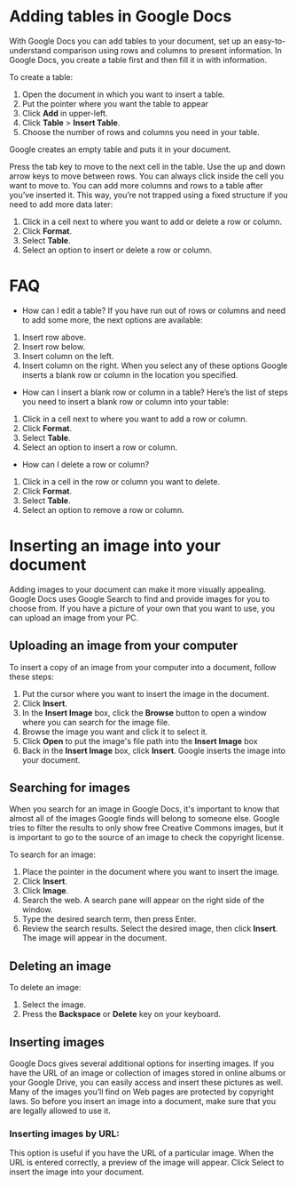 # Adding tables in Google Docs

With Google Docs you can add tables to your document, set up an easy-to-understand comparison using rows and columns to present information.
In Google Docs, you create a table first and then fill it in with information.

To create a table:
1. Open the document in which you want to insert a table.
2. Put the pointer where you want the table to appear
3. Click **Add** in upper-left. 
4. Click **Table** > **Insert Table**.
5. Choose the number of rows and columns you need in your table. 


Google creates an empty table and puts it in your document. 

Press the tab key to move to the next cell in the table. 
Use the up and down arrow keys to move between rows.
You can always click inside the cell you want to move to.
You can add more columns and rows to a table after you’ve inserted it.
This way, you’re not trapped using a fixed structure if you need to add more data later:
1. Click in a cell next to where you want to add or delete a row or column.
2. Click **Format**. 
3. Select **Table**.
4. Select an option to insert or delete a row or column. 


# FAQ
- How can I edit a table?
If you have run out of rows or columns and need to add some more, the next options are available:
1. Insert row above.
2. Insert row below.
3. Insert column on the left.
4. Insert column on the right.
When you select any of these options Google inserts a blank row or column in the location you specified.

- How can I insert a blank row or column in a table?
Here’s the list of steps you need to insert a blank row or column into your table:
1. Click in a cell next to where you want to add a row or column.
2. Click **Format**.
3. Select **Table**.
4. Select an option to insert a row or column.


- How can I delete a row or column?
1. Click in a cell in the row or column you want to delete.
2. Click **Format**.
3. Select **Table**.
4. Select an option to remove a row or column.

# Inserting an image into your document

Adding images to your document can make it more visually appealing. 
Google Docs uses Google Search to find and provide images for you to choose from. 
If you have a picture of your own that you want to use, you can upload an image from your PC.

## Uploading an image from your computer

To insert a copy of an image from your computer into a document, follow these steps:
1. Put the cursor where you want to insert the image in the document.
2. Click **Insert**.
3. In the **Insert Image** box, click the **Browse** button to open a window where you can search for the image file.
4. Browse the image you want and click it to select it.
5. Click **Open** to put the image's file path into the **Insert Image** box
6. Back in the **Insert Image** box, click **Insert**.
Google inserts the image into your document.


## Searching for images

When you search for an image in Google Docs, it's important to know that almost all of the images Google finds will belong to someone else. 
Google tries to filter the results to only show free Creative Commons images, but it is important to go to the source of an image to check the copyright license. 

To search for an image:
1. Place the pointer in the document where you want to insert the image.
2. Click **Insert**.
3. Click **Image**.
4. Search the web. A search pane will appear on the right side of the window.
5. Type the desired search term, then press Enter.
6. Review the search results. Select the desired image, then click **Insert**.
The image will appear in the document.

## Deleting an image
To delete an image:
1. Select the image.
2. Press the **Backspace** or **Delete** key on your keyboard.

## Inserting images

Google Docs gives several additional options for inserting images. 
If you have the URL of an image or collection of images stored in online albums or your Google Drive, you can easily access and insert these pictures as well. 
Many of the images you’ll find on Web pages are protected by copyright laws. So before you insert an image into a document, make sure that you are legally allowed to use it. 

### Inserting images by URL: 

This option is useful if you have the URL of a particular image. 
When the URL is entered correctly, a preview of the image will appear.
Click Select to insert the image into your document.



















